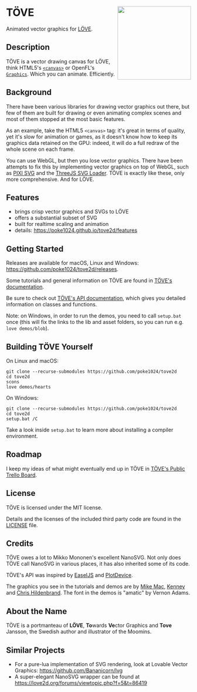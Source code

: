 # TÖVE <img align="right" src="https://github.com/poke1024/tove2d/blob/master/docs/tutorials/images/tovelogo.png" height="200">
Animated vector graphics for [LÖVE](https://love2d.org/).

## Description
TÖVE is a vector drawing canvas for LÖVE, think HTML5's <a href="https://developer.mozilla.org/en-US/docs/Web/API/Canvas_API">`<canvas>`</a> or  OpenFL's <a href="https://api.openfl.org/openfl/display/Graphics.html">`Graphics`</a>. Which you can animate. Efficiently.

## Background
There have been various libraries for drawing vector graphics out there, but few of them are built for drawing or even animating complex scenes and most of them stopped at the most basic features.

As an example, take the HTML5 `<canvas>` tag: it's great in terms of quality, yet it's slow for animation or games, as it doesn't know how to keep its graphics data retained on the GPU: indeed, it will do a full redraw of the whole scene on each frame.

You can use WebGL, but then you lose vector graphics. There have been attempts to fix this by implementing vector graphics on top of WebGL, such as <a href="https://github.com/bigtimebuddy/pixi-svg">PIXI SVG</a> and the <a href="https://threejs.org/docs/#examples/loaders/SVGLoader">ThreeJS SVG Loader</a>. TÖVE is exactly like these, only more comprehensive. And for LÖVE.

## Features
* brings crisp vector graphics and SVGs to LÖVE
* offers a substantial subset of SVG
* built for realtime scaling and animation
* details: https://poke1024.github.io/tove2d/features

## Getting Started
Releases are available for macOS, Linux and Windows: https://github.com/poke1024/tove2d/releases.

Some tutorials and general information on TÖVE are found in
<a href="https://poke1024.github.io/tove2d/">TÖVE's documentation</a>.

Be sure to check out <a href="https://poke1024.github.io/tove2d-api/">TÖVE's API documentation</a>,
which gives you detailed information on classes and functions.

Note: on Windows, in order to run the demos, you need to call `setup.bat` once (this
will fix the links to the lib and asset folders, so you can run e.g. `love demos/blob`).

## Building TÖVE Yourself

On Linux and macOS:

```
git clone --recurse-submodules https://github.com/poke1024/tove2d
cd tove2d
scons
love demos/hearts
```

On Windows:

```
git clone --recurse-submodules https://github.com/poke1024/tove2d
cd tove2d
setup.bat /C
```

Take a look inside `setup.bat` to learn more about installing a compiler environment.

## Roadmap

I keep my ideas of what might eventually end up in TÖVE in [TÖVE's Public Trello Board](https://trello.com/b/p5nWCZVC/t%C3%B6ve).

## License
TÖVE is licensed under the MIT license.

Details and the licenses of the included third party code are found in the [LICENSE](https://github.com/poke1024/tove2d/blob/master/LICENSE) file.

## Credits
TÖVE owes a lot to Mikko Mononen's excellent NanoSVG. Not only does TÖVE call NanoSVG in various places, it has also inherited some of its code.

TÖVE's API was inspired by [EaselJS](https://www.createjs.com/easeljs) and [PlotDevice](https://plotdevice.io/PlotDevice).

The graphics you see in the tutorials and demos are by [Mike Mac](https://mikemac2d.itch.io), [Kenney](https://kenney.nl/) and [Chris Hildenbrand](https://2dgameartguru.com/). The font in the demos is "amatic" by Vernon Adams. 

## About the Name
TÖVE is a portmanteau of **LÖVE**, **To**wards **Ve**ctor Graphics and **Tove** Jansson, the Swedish author and illustrator of the Moomins.

## Similar Projects
* For a pure-lua implementation of SVG rendering, look at Lovable Vector Graphics: https://github.com/Bananicorn/lvg
* A super-elegant NanoSVG wrapper can be found at https://love2d.org/forums/viewtopic.php?f=5&t=86419
